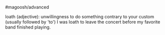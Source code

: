#magoosh/advanced

loath (adjective): unwillingness to do something contrary to your custom (usually followed by 'to') 
I was loath to leave the concert before my favorite band finished playing. 
